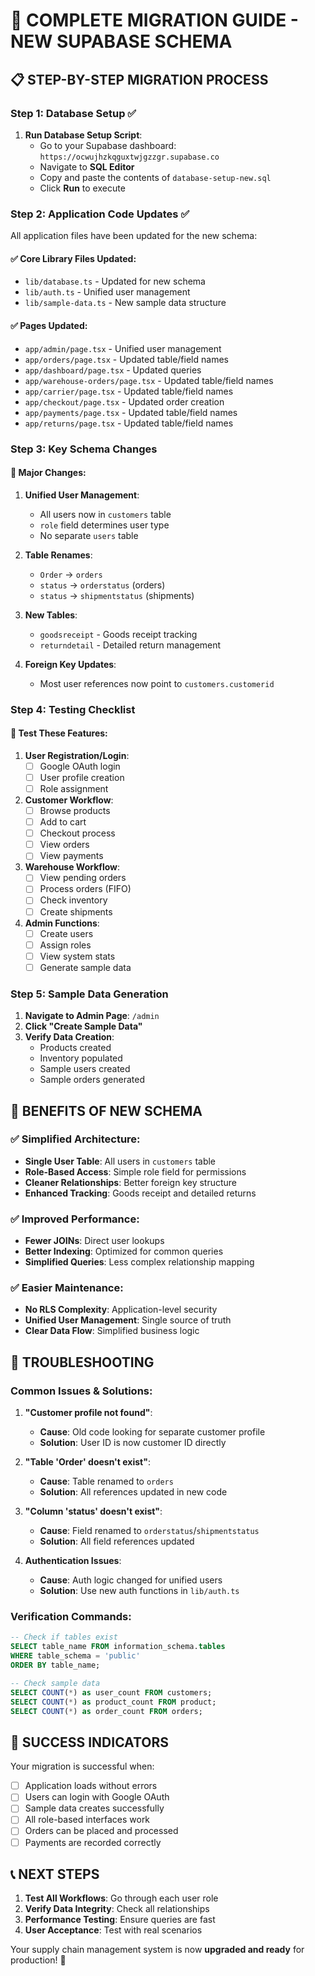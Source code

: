 # 🚀 **COMPLETE MIGRATION GUIDE - NEW SUPABASE SCHEMA**

## 📋 **STEP-BY-STEP MIGRATION PROCESS**

### **Step 1: Database Setup** ✅
1. **Run Database Setup Script**:
   - Go to your Supabase dashboard: `https://ocwujhzkqguxtwjgzzgr.supabase.co`
   - Navigate to **SQL Editor**
   - Copy and paste the contents of `database-setup-new.sql`
   - Click **Run** to execute

### **Step 2: Application Code Updates** ✅
All application files have been updated for the new schema:

#### **✅ Core Library Files Updated**:
- `lib/database.ts` - Updated for new schema
- `lib/auth.ts` - Unified user management
- `lib/sample-data.ts` - New sample data structure

#### **✅ Pages Updated**:
- `app/admin/page.tsx` - Unified user management
- `app/orders/page.tsx` - Updated table/field names
- `app/dashboard/page.tsx` - Updated queries
- `app/warehouse-orders/page.tsx` - Updated table/field names
- `app/carrier/page.tsx` - Updated table/field names
- `app/checkout/page.tsx` - Updated order creation
- `app/payments/page.tsx` - Updated table/field names
- `app/returns/page.tsx` - Updated table/field names

### **Step 3: Key Schema Changes**

#### **🔄 Major Changes**:
1. **Unified User Management**:
   - All users now in `customers` table
   - `role` field determines user type
   - No separate `users` table

2. **Table Renames**:
   - `Order` → `orders`
   - `status` → `orderstatus` (orders)
   - `status` → `shipmentstatus` (shipments)

3. **New Tables**:
   - `goodsreceipt` - Goods receipt tracking
   - `returndetail` - Detailed return management

4. **Foreign Key Updates**:
   - Most user references now point to `customers.customerid`

### **Step 4: Testing Checklist**

#### **🧪 Test These Features**:
1. **User Registration/Login**:
   - [ ] Google OAuth login
   - [ ] User profile creation
   - [ ] Role assignment

2. **Customer Workflow**:
   - [ ] Browse products
   - [ ] Add to cart
   - [ ] Checkout process
   - [ ] View orders
   - [ ] View payments

3. **Warehouse Workflow**:
   - [ ] View pending orders
   - [ ] Process orders (FIFO)
   - [ ] Check inventory
   - [ ] Create shipments

4. **Admin Functions**:
   - [ ] Create users
   - [ ] Assign roles
   - [ ] View system stats
   - [ ] Generate sample data

### **Step 5: Sample Data Generation**

1. **Navigate to Admin Page**: `/admin`
2. **Click "Create Sample Data"**
3. **Verify Data Creation**:
   - Products created
   - Inventory populated
   - Sample users created
   - Sample orders generated

## 🎯 **BENEFITS OF NEW SCHEMA**

### **✅ Simplified Architecture**:
- **Single User Table**: All users in `customers` table
- **Role-Based Access**: Simple role field for permissions
- **Cleaner Relationships**: Better foreign key structure
- **Enhanced Tracking**: Goods receipt and detailed returns

### **✅ Improved Performance**:
- **Fewer JOINs**: Direct user lookups
- **Better Indexing**: Optimized for common queries
- **Simplified Queries**: Less complex relationship mapping

### **✅ Easier Maintenance**:
- **No RLS Complexity**: Application-level security
- **Unified User Management**: Single source of truth
- **Clear Data Flow**: Simplified business logic

## 🔧 **TROUBLESHOOTING**

### **Common Issues & Solutions**:

1. **"Customer profile not found"**:
   - **Cause**: Old code looking for separate customer profile
   - **Solution**: User ID is now customer ID directly

2. **"Table 'Order' doesn't exist"**:
   - **Cause**: Table renamed to `orders`
   - **Solution**: All references updated in new code

3. **"Column 'status' doesn't exist"**:
   - **Cause**: Field renamed to `orderstatus`/`shipmentstatus`
   - **Solution**: All field references updated

4. **Authentication Issues**:
   - **Cause**: Auth logic changed for unified users
   - **Solution**: Use new auth functions in `lib/auth.ts`

### **Verification Commands**:

```sql
-- Check if tables exist
SELECT table_name FROM information_schema.tables 
WHERE table_schema = 'public' 
ORDER BY table_name;

-- Check sample data
SELECT COUNT(*) as user_count FROM customers;
SELECT COUNT(*) as product_count FROM product;
SELECT COUNT(*) as order_count FROM orders;
```

## 🎉 **SUCCESS INDICATORS**

Your migration is successful when:
- [ ] Application loads without errors
- [ ] Users can login with Google OAuth
- [ ] Sample data creates successfully
- [ ] All role-based interfaces work
- [ ] Orders can be placed and processed
- [ ] Payments are recorded correctly

## 📞 **NEXT STEPS**

1. **Test All Workflows**: Go through each user role
2. **Verify Data Integrity**: Check all relationships
3. **Performance Testing**: Ensure queries are fast
4. **User Acceptance**: Test with real scenarios

Your supply chain management system is now **upgraded and ready** for production! 🚀
